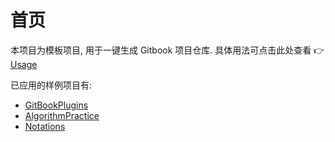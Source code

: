 # 首页

本项目为模板项目, 用于一键生成 Gitbook 项目仓库. 具体用法可点击此处查看 :point_right: [Usage](https://github.com/gendloop/template-GitbookProject?tab=readme-ov-file#usage)

已应用的样例项目有:

- [GitBookPlugins](https://github.com/gendloop/GitBookPlugins)
- [AlgorithmPractice](https://github.com/gendloop/AlgorithmPractice)
- [Notations](https://github.com/gendloop/Notations)
